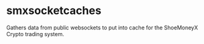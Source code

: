 # smxsocketcaches

Gathers data from public websockets to put into cache for the ShoeMoneyX Crypto trading system.
